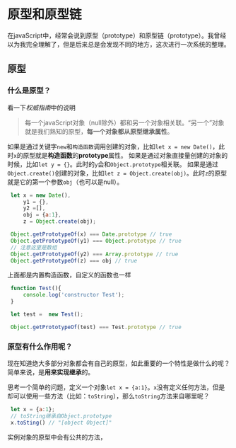 # 原型和原型链

在javaScript中，经常会说到原型（prototype）和原型链（prototype）。我曾经以为我完全理解了，但是后来总是会发现不同的地方，这次进行一次系统的整理。

## 原型

### 什么是原型？

看一下*权威指南*中的说明
> 每一个javaScript对象（null除外）都和另一个对象相关联。“另一个”对象就是我们熟知的原型，**每一个对象都从原型继承属性**。

如果是通过关键字`new`和`构造函数`调用创建的对象，比如`let x = new Date()`，此时`x`的原型就是**构造函数**的**prototype**属性。
如果是通过对象直接量创建的对象的时候，比如`let y = {}`。此时的`y`会和`Object.prototype`相关联。
如果是通过`Object.create()`创建的对象，比如`let z = Object.create(obj)`。此时`z`的原型就是它的第一个参数`obj`（也可以是null）。

```js
 let x = new Date(),
     y1 = {},
     y2 =[],
     obj = {a:1},
     z = Object.create(obj);

 Object.getPrototypeOf(x) === Date.prototype // true
 Object.getPrototypeOf(y1) === Object.prototype // true
 // 注意这里是数组
 Object.getPrototypeOf(y2) === Array.prototype // true
 Object.getPrototypeOf(z) === obj // true

```
上面都是内置构造函数，自定义的函数也一样

```js
 function Test(){
     console.log('constructor Test');
 }

 let test =  new Test();

 Object.getPrototypeOf(test) === Test.prototype // true
```

### 原型有什么作用呢？

现在知道绝大多部分对象都会有自己的原型，如此重要的一个特性是做什么的呢？简单来说，是**用来实现继承**的。

思考一个简单的问题，定义一个对象`let x = {a:1}`。`x`没有定义任何方法，但是却可以使用一些方法（比如：`toString`），那么`toString`方法来自哪里呢？

```js
 let x = {a:1};
 // toString继承自Object.prototype
 x.toSting() // "[object Object]"
```
实例对象的原型中会有公共的方法，






